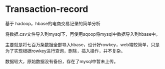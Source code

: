 # Transaction-record
基于 hadoop，hbase的电商交易记录的简单分析
 
将数据.csv文件导入到mysql下，再使用sqoop将mysql中数据导入到hbase中。

主要就是将七百万条数据全部导入hbase，设计好rowkey，web端较简单，只是为了实现根据rowkey进行查询，删除，插入操作，并不复杂。

数据较大，原始数据没有备份，存在了mysql中暂未上传。

